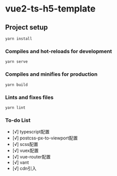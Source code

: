 <!--
 * @Descripttion: 
 * @version: 
 * @Author: 小白
 * @Date: 2020-07-25 08:06:28
 * @LastEditors: 小白
 * @LastEditTime: 2020-07-25 11:11:13
--> 
# vue2-ts-h5-template

## Project setup
```
yarn install
```

### Compiles and hot-reloads for development
```
yarn serve
```

### Compiles and minifies for production
```
yarn build
```

### Lints and fixes files
```
yarn lint
```

### To-do List
- [√] typescript配置
- [√] postcss-px-to-viewport配置
- [√] scss配置
- [√] vuex配置
- [√] vue-router配置
- [√] vant
- [√] cdn引入
